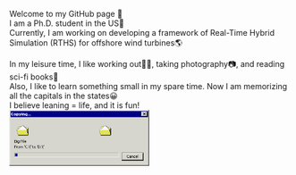 Welcome to my GitHub page 🙌  
I am a Ph.D. student in the US🗽  
Currently, I am working on developing a framework of Real-Time Hybrid Simulation (RTHS) for offshore wind turbines🌎  

In my leisure time, I like working out🏋️‍♀️, taking photography📷, and reading sci-fi books📖  
Also, I like to learn something small in my spare time. Now I am memorizing all the capitals in the states😀  
I believe leaning = life, and it is fun!  
<img src="https://github.com/AkiriSeki/AkiriSeki/blob/main/loading_bar.gif" width="250" height="100"/>
